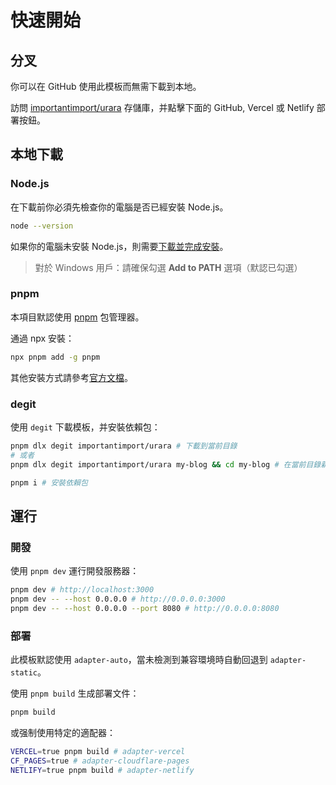 # 快速開始

## 分叉

你可以在 GitHub 使用此模板而無需下載到本地。

訪問 [importantimport/urara](https://github.com/importantimport/urara) 存儲庫，并點擊下面的 GitHub, Vercel 或 Netlify 部署按鈕。

## 本地下載

### Node.js

在下載前你必須先檢查你的電腦是否已經安裝 Node.js。

```bash
node --version
```

如果你的電腦未安裝 Node.js，則需要[下載並完成安裝](https://nodejs.org/zh-tw/download)。

> 對於 Windows 用戶：請確保勾選 **Add to PATH** 選項（默認已勾選）

### pnpm

本項目默認使用 [pnpm](https://pnpm.io/zh) 包管理器。

通過 npx 安裝：

```bash
npx pnpm add -g pnpm
```

其他安裝方式請參考[官方文檔](https://pnpm.io/zh/installation)。

### degit

使用 `degit` 下載模板，并安裝依賴包：

```bash
pnpm dlx degit importantimport/urara # 下載到當前目錄
# 或者
pnpm dlx degit importantimport/urara my-blog && cd my-blog # 在當前目錄新建 my-blog 并下載到該文件夾，然後進入

pnpm i # 安裝依賴包
```

## 運行

### 開發

使用 `pnpm dev` 運行開發服務器：

```bash
pnpm dev # http://localhost:3000
pnpm dev -- --host 0.0.0.0 # http://0.0.0.0:3000
pnpm dev -- --host 0.0.0.0 --port 8080 # http://0.0.0.0:8080
```

### 部署

此模板默認使用 `adapter-auto`，當未檢測到兼容環境時自動回退到 `adapter-static`。

使用 `pnpm build` 生成部署文件：

```bash
pnpm build
```

或强制使用特定的適配器：

```bash
VERCEL=true pnpm build # adapter-vercel
CF_PAGES=true # adapter-cloudflare-pages
NETLIFY=true pnpm build # adapter-netlify
```
